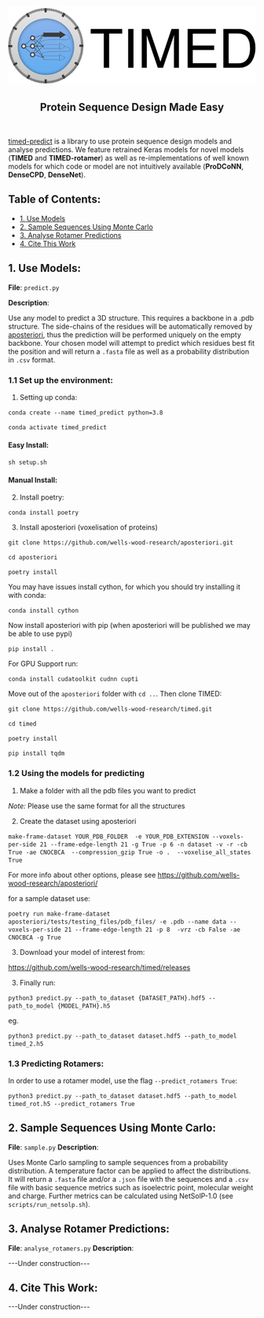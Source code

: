 <div align="center">
  <img src="logo.png"><br>
  <h2>Protein Sequence Design Made Easy</h2><br>
</div>

[timed-predict](https://github.com/wells-wood-research/timed-predict) is a library to use protein sequence design models and analyse predictions. We feature retrained Keras models for novel models (**TIMED** and **TIMED-rotamer**) as well as re-implementations of well known models for which code or model are not intuitively available (**ProDCoNN**, **DenseCPD**, **DenseNet**). 

## Table of Contents:
- [1. Use Models](#1-use-models)
- [2. Sample Sequences Using Monte Carlo](#2-sample-sequences-using-monte-carlo)
- [3. Analyse Rotamer Predictions](#3-analyse-rotamer-predictions)
- [4. Cite This Work](#4-cite-this-work)

## 1. Use Models:

**File**: `predict.py`

**Description**:  

Use any model to predict a 3D structure. This requires a backbone in a .pdb structure. The side-chains of the residues will be automatically removed by [aposteriori](https://github.com/wells-wood-research/aposteriori), thus the prediction will be performed uniquely on the empty backbone. Your chosen model will attempt to predict which residues best fit the position and will return a `.fasta` file as well as a probability distribution in `.csv` format. 

### 1.1 Set up the environment:

1. Setting up conda:

```
conda create --name timed_predict python=3.8
```

```
conda activate timed_predict
```

#### Easy Install:

```
sh setup.sh
```

#### Manual Install:


2. Install poetry:

```
conda install poetry 
```

3. Install aposteriori (voxelisation of proteins)

```
git clone https://github.com/wells-wood-research/aposteriori.git
```

```
cd aposteriori
```

```
poetry install
```

You may have issues install cython, for which you should try installing it with conda:

```
conda install cython
```

Now install aposteriori with pip (when aposteriori will be published we may be able to use pypi)

```
pip install .
```

For GPU Support run:

```
conda install cudatoolkit cudnn cupti 
```

Move out of the `aposteriori` folder with `cd ..`. Then clone TIMED:

```shell
git clone https://github.com/wells-wood-research/timed.git
```


```shell
cd timed
```


```shell
poetry install
```


```shell
pip install tqdm
```

### 1.2 Using the models for predicting

1. Make a folder with all the pdb files you want to predict

*Note:* Please use the same format for all the structures

2. Create the dataset using aposteriori

```shell
make-frame-dataset YOUR_PDB_FOLDER  -e YOUR_PDB_EXTENSION --voxels-per-side 21 --frame-edge-length 21 -g True -p 6 -n dataset -v -r -cb True -ae CNOCBCA  --compression_gzip True -o .  --voxelise_all_states True
```

For more info about other options, please see https://github.com/wells-wood-research/aposteriori/

for a sample dataset use:

```shell
poetry run make-frame-dataset aposteriori/tests/testing_files/pdb_files/ -e .pdb --name data --voxels-per-side 21 --frame-edge-length 21 -p 8  -vrz -cb False -ae CNOCBCA -g True 
```


3. Download your model of interest from:

https://github.com/wells-wood-research/timed/releases

3. Finally run: 


```
python3 predict.py --path_to_dataset {DATASET_PATH}.hdf5 --path_to_model {MODEL_PATH}.h5
```

eg.

```
python3 predict.py --path_to_dataset dataset.hdf5 --path_to_model timed_2.h5
```

### 1.3 Predicting Rotamers:

In order to use a rotamer model, use the flag `--predict_rotamers True`:


```
python3 predict.py --path_to_dataset dataset.hdf5 --path_to_model timed_rot.h5 --predict_rotamers True
```




## 2. Sample Sequences Using Monte Carlo:

**File**: `sample.py`
**Description**:  

Uses Monte Carlo sampling to sample sequences from a  probability distribution. A temperature factor can be applied to affect the distributions. It will return a `.fasta` file and/or a `.json` file with the sequences and a `.csv` file with basic sequence metrics such as isoelectric point, molecular weight and charge. Further metrics can be calculated using NetSolP-1.0 (see `scripts/run_netsolp.sh`).

## 3. Analyse Rotamer Predictions:

**File**: `analyse_rotamers.py`
**Description**:  

---Under construction---

## 4. Cite This Work:

---Under construction---
